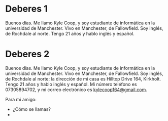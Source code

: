 # Deberes 1
Buenos días. Me llamo Kyle Coop, y soy estudiante de informática en la universidad de Manchester. Vivo en Manchester, de Fallowfield. Soy inglés, de Rochdale al norte. Tengo 21 años y hablo inglés y español.

# Deberes 2
Buenos días. Me llamo Kyle Coop, y soy estudiante de informática en la universidad de Manchester. Vivo en Manchester, de Fallowfield. Soy inglés, de Rochdale al norte; la dirección de mi casa es Hilltop Drive 164, Kirkholt. Tengo 21 años y hablo inglés y español. Mi número teléfono es 07305894702, y mi correo electrónico es kylecoop164@gmail.com.

Para mi amigo:
- ¿Cómo se llamas?
- 
